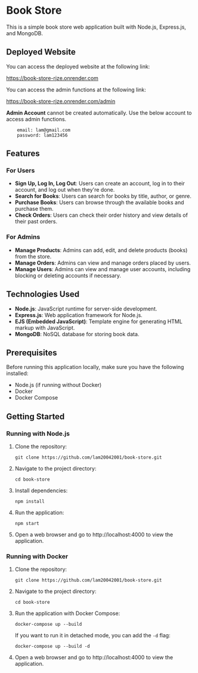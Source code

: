 # Book Store

This is a simple book store web application built with Node.js, Express.js, and MongoDB.


## Deployed Website

You can access the deployed website at the following link:

https://book-store-rjze.onrender.com


You can access the admin functions at the following link:

https://book-store-rjze.onrender.com/admin

**Admin Account** cannot be created automatically. Use the below account to access admin functions.
```
    email: lam@gmail.com
    password: lam123456
```
## Features

### For Users

- **Sign Up, Log In, Log Out**: Users can create an account, log in to their account, and log out when they're done.
- **Search for Books**: Users can search for books by title, author, or genre.
- **Purchase Books**: Users can browse through the available books and purchase them.
- **Check Orders**: Users can check their order history and view details of their past orders.

### For Admins


- **Manage Products**: Admins can add, edit, and delete products (books) from the store.
- **Manage Orders**: Admins can view and manage orders placed by users.
- **Manage Users**: Admins can view and manage user accounts, including blocking or deleting accounts if necessary.


## Technologies Used

- **Node.js**: JavaScript runtime for server-side development.
- **Express.js**: Web application framework for Node.js.
- **EJS (Embedded JavaScript)**: Template engine for generating HTML markup with JavaScript.
- **MongoDB**: NoSQL database for storing book data.


## Prerequisites

Before running this application locally, make sure you have the following installed:

- Node.js (if running without Docker)
- Docker
- Docker Compose

## Getting Started

### Running with Node.js

1. Clone the repository:

    ```
    git clone https://github.com/lam20042001/book-store.git
    ```

2. Navigate to the project directory:

    ```
    cd book-store
    ```

3. Install dependencies:

    ```
    npm install
    ```

4. Run the application:

    ```
    npm start
    ```

5. Open a web browser and go to http://localhost:4000 to view the application.

### Running with Docker

1. Clone the repository:

    ```
    git clone https://github.com/lam20042001/book-store.git
    ```

2. Navigate to the project directory:

    ```
    cd book-store
    ```

3. Run the application with Docker Compose:

    ```
    docker-compose up --build
    ```

    If you want to run it in detached mode, you can add the `-d` flag:

    ```
    docker-compose up --build -d
    ```

4. Open a web browser and go to http://localhost:4000 to view the application.

